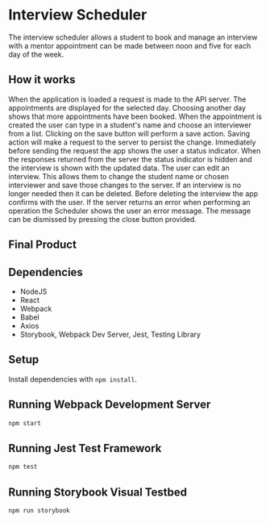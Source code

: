 # Interview Scheduler

The interview scheduler allows a student to book and manage an interview with a mentor appointment can be made between noon and five for each day of the week.

## How it works

When the application is loaded a request is made to the API server. The appointments are displayed for the selected day. Choosing another day shows that more appointments have been booked. When the appointment is created the user can type in a student's name and choose an interviewer from a list. Clicking on the save button will perform a save action. Saving action will make a request to the server to persist the change. Immediately before sending the request the app shows the user a status indicator.
When the responses returned from the server the status indicator is hidden and the interview is shown with the updated data. The user can edit an interview. This allows them to change the student name or chosen interviewer and save those changes to the server. If an interview is no longer needed then it can be deleted. Before deleting the interview the app confirms with the user. If the server returns an error when performing an operation the Scheduler shows the user an error message. The message can be dismissed by pressing the close button provided.

## Final Product


## Dependencies
- NodeJS
- React
- Webpack
- Babel
- Axios
- Storybook, Webpack Dev Server, Jest, Testing Library


## Setup

Install dependencies with `npm install`.

## Running Webpack Development Server

```sh
npm start
```

## Running Jest Test Framework

```sh
npm test
```

## Running Storybook Visual Testbed

```sh
npm run storybook
```

